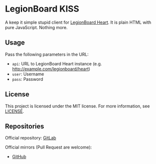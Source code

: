 # LegionBoard KISS

A keep it simple stupid client for
[LegionBoard Heart](https://gitlab.com/legionboard/heart). It is plain
HTML with pure JavaScript. Nothing more.

## Usage

Pass the following parameters in the URL:
* `api`: URL to LegionBoard Heart instance (e.g. http://example.com/legionboard/heart)
* `user`: Username
* `pass`: Password

## License

This project is licensed under the MIT license. For more information,
see [LICENSE](./LICENSE).

## Repositories

Official repository:
[GitLab](https://gitlab.com/legionboard/kiss)

Official mirrors (Pull Request are welcome):
* [GitHub](https://github.com/legionboard/kiss)

